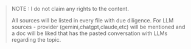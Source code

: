 > NOTE : I do not claim any rights to the content. 
>
> All sources will be listed in every file with due diligence.
> For LLM sources - provider (gemini,chatgpt,claude,etc) will
> be mentioned and a doc will be liked that has the pasted
> conversation with LLMs regarding the topic.

